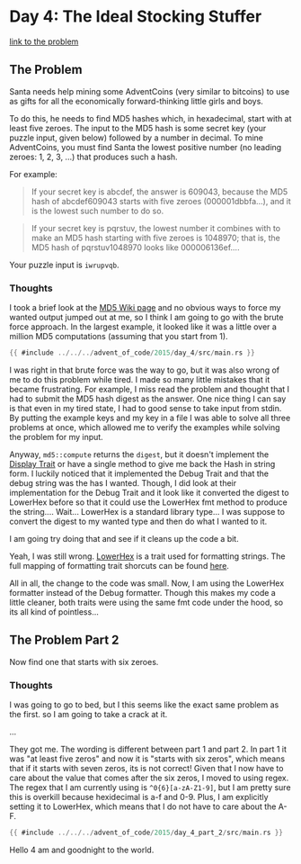 # Day 4: The Ideal Stocking Stuffer

[link to the problem](https://adventofcode.com/2015/day/4)

## The Problem

Santa needs help mining some AdventCoins (very similar to bitcoins) to use as gifts for all the economically forward-thinking little girls and boys.

To do this, he needs to find MD5 hashes which, in hexadecimal, start with at least five zeroes. The input to the MD5 hash is some secret key (your puzzle input, given below) followed by a number in decimal. To mine AdventCoins, you must find Santa the lowest positive number (no leading zeroes: 1, 2, 3, ...) that produces such a hash.

For example:

>    If your secret key is abcdef, the answer is 609043, because the MD5 hash of abcdef609043 starts with five zeroes (000001dbbfa...), and it is the lowest such number to do so.

>    If your secret key is pqrstuv, the lowest number it combines with to make an MD5 hash starting with five zeroes is 1048970; that is, the MD5 hash of pqrstuv1048970 looks like 000006136ef....

Your puzzle input is `iwrupvqb`.

### Thoughts

I took a brief look at the [MD5 Wiki page](https://en.wikipedia.org/wiki/MD5) and no obvious ways to force my wanted output jumped out at me, so I think I am going to go with the brute force approach. In the largest example, it looked like it was a little over a million MD5 computations (assuming that you start from 1).

```rust
{{ #include ../../../advent_of_code/2015/day_4/src/main.rs }}
```

I was right in that brute force was the way to go, but it was also wrong of me to do this problem while tired. I made so many little mistakes that it became frustrating. For example, I miss read the problem and thought that I had to submit the MD5 hash digest as the answer. One nice thing I can say is that even in my tired state, I had to good sense to take input from stdin. By putting the example keys and my key in a file I was able to solve all three problems at once, which allowed me to verify the examples while solving the problem for my input. 

Anyway, `md5::compute` returns the `digest`, but it doesn't implement the [Display Trait](https://doc.rust-lang.org/std/fmt/trait.Display.html) or have a single method to give me back the Hash in string form. I luckily noticed that it implemented the Debug Trait and that the debug string was the has I wanted. Though, I did look at their implementation for the Debug Trait and it look like it converted the digest to LowerHex before so that it could use the LowerHex fmt method to produce the string.... Wait... LowerHex is a standard library type... I was suppose to convert the digest to my wanted type and then do what I wanted to it.

I am going try doing that and see if it cleans up the code a bit.

Yeah, I was still wrong. [LowerHex](https://doc.rust-lang.org/std/fmt/trait.LowerHex.html) is a trait used for formatting strings. The full mapping of formatting trait shorcuts can be found [here](https://doc.rust-lang.org/std/fmt/index.html#formatting-traits).

All in all, the change to the code was small. Now, I am using the LowerHex formatter instead of the Debug formatter. Though this makes my code a little cleaner, both traits were using the same fmt code under the hood, so its all kind of pointless...

## The Problem Part 2

Now find one that starts with six zeroes.

### Thoughts

I was going to go to bed, but I this seems like the exact same problem as the first. so I am going to take a crack at it.

...

They got me. The wording is different between part 1 and part 2. In part 1 it was "at least five zeros" and now it is "starts with six zeros", which means that if it starts with seven zeros, its is not correct! Given that I now have to care about the value that comes after the six zeros, I moved to using regex. The regex that I am currently using is `^0{6}[a-zA-Z1-9]`, but I am pretty sure this is overkill because hexidecimal is a-f and 0-9. Plus, I am explicitly setting it to LowerHex, which means that I do not have to care about the A-F.


```rust
{{ #include ../../../advent_of_code/2015/day_4_part_2/src/main.rs }}
```

Hello 4 am and goodnight to the world.
